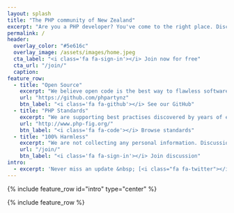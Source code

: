 ```yaml
---
layout: splash
title: "The PHP community of New Zealand"
excerpt: "Are you a PHP developer? You've come to the right place. Discuss, discover, write software & make friends."
permalink: /
header:
  overlay_color: "#5e616c"
  overlay_image: /assets/images/home.jpeg
  cta_label: "<i class='fa fa-sign-in'></i> Join now for free"
  cta_url: "/join/"
  caption:
feature_row:
  - title: "Open Source"
    excerpt: "We believe open code is the best way to flawless software. Every line of code is published under [MIT license](https://opensource.org/licenses/MIT)."
    url: "https://github.com/phpartynz"
    btn_label: "<i class='fa fa-github'></i> See our GitHub"
  - title: "PHP Standards"
    excerpt: "We are supporting best practises discovered by years of experience in PHP community."
    url: "http://www.php-fig.org/"
    btn_label: "<i class='fa fa-code'></i> Browse standards"
  - title: "100% Harmless"
    excerpt: "We are not collecting any personal information. Discussion platform is provided by Slack."
    url: "/join/"
    btn_label: "<i class='fa fa-sign-in'></i> Join discussion"
intro:
  - excerpt: 'Never miss an update &nbsp; [<i class="fa fa-twitter"></i> Follow us on Twitter](https://twitter.com/phpartynz){: .btn .btn--twitter}'
---
```


{% include feature_row id="intro" type="center" %}

{% include feature_row %}